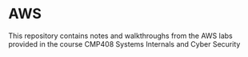 # AWS

This repository contains notes and walkthroughs from the AWS labs provided in the course CMP408 Systems Internals and Cyber Security
